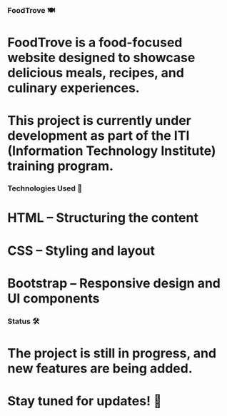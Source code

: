 ### FoodTrove 🍽️
# FoodTrove is a food-focused website designed to showcase delicious meals, recipes, and culinary experiences.
# This project is currently under development as part of the ITI (Information Technology Institute) training program.

### Technologies Used 🚀
# HTML – Structuring the content
# CSS – Styling and layout
# Bootstrap – Responsive design and UI components

### Status 🛠️
# The project is still in progress, and new features are being added.
# Stay tuned for updates! 🚀

